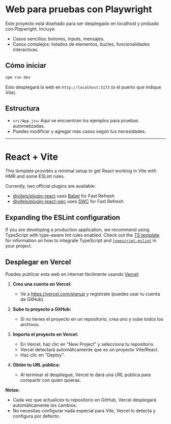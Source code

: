 # Web para pruebas con Playwright

Este proyecto está diseñado para ser desplegado en localhost y probado con Playwright. Incluye:

- Casos sencillos: botones, inputs, mensajes.
- Casos complejos: listados de elementos, bucles, funcionalidades interactivas.

## Cómo iniciar

```bash
npm run dev
```

Esto desplegará la web en `http://localhost:5173` (o el puerto que indique Vite).

## Estructura
- `src/App.jsx`: Aquí se encuentran los ejemplos para pruebas automatizadas.
- Puedes modificar y agregar más casos según tus necesidades.

---

# React + Vite

This template provides a minimal setup to get React working in Vite with HMR and some ESLint rules.

Currently, two official plugins are available:

- [@vitejs/plugin-react](https://github.com/vitejs/vite-plugin-react/blob/main/packages/plugin-react) uses [Babel](https://babeljs.io/) for Fast Refresh
- [@vitejs/plugin-react-swc](https://github.com/vitejs/vite-plugin-react/blob/main/packages/plugin-react-swc) uses [SWC](https://swc.rs/) for Fast Refresh

## Expanding the ESLint configuration

If you are developing a production application, we recommend using TypeScript with type-aware lint rules enabled. Check out the [TS template](https://github.com/vitejs/vite/tree/main/packages/create-vite/template-react-ts) for information on how to integrate TypeScript and [`typescript-eslint`](https://typescript-eslint.io) in your project.

## Desplegar en Vercel

Puedes publicar esta web en internet fácilmente usando [Vercel](https://vercel.com/):

1. **Crea una cuenta en Vercel:**
   - Ve a https://vercel.com/signup y regístrate (puedes usar tu cuenta de GitHub).

2. **Sube tu proyecto a GitHub:**
   - Si no tienes el proyecto en un repositorio, crea uno y sube todos los archivos.

3. **Importa el proyecto en Vercel:**
   - En Vercel, haz clic en "New Project" y selecciona tu repositorio.
   - Vercel detectará automáticamente que es un proyecto Vite/React.
   - Haz clic en "Deploy".

4. **Obtén tu URL pública:**
   - Al terminar el despliegue, Vercel te dará una URL pública para compartir con quien quieras.

**Notas:**
- Cada vez que actualices tu repositorio en GitHub, Vercel desplegará automáticamente los cambios.
- No necesitas configurar nada especial para Vite, Vercel lo detecta y configura por defecto.
